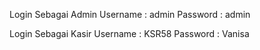 Login Sebagai Admin
Username : admin
Password : admin

Login Sebagai Kasir
Username : KSR58
Password : Vanisa